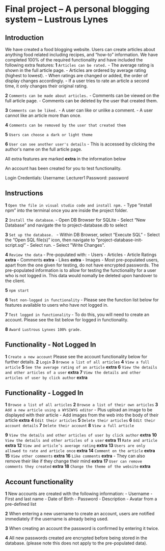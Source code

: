 Final project &ndash; A personal blogging system &ndash; Lustrous Lynes
==========

## Introduction

We have created a food blogging website. Users can create articles about anything food related including recipes, and “how-to” information. We have completed 100% of the required functionality and have included the following extra features:
**1** `Articles can be rated.` 
        - The average rating is shown in the full article page. 
        - Articles are ordered by average rating (highest to lowest).
        - When ratings are changed or added, the order of display changes accordingly.
        - If a user tries to rate an article  a second time, it only changes their original rating.

**2** `Comments can be made about articles.`
        - Comments can be viewed on the full article page.
        - Comments can be deleted by the user that created them.

**3**  `Comments can be liked.`
        - A user can like or unlike a comment.
        - A user cannot like an article more than once.

**4**   `Comments can be removed by the user that created them`

**5**  `Users can choose a dark or light theme`

**6**   `User can see another user's details`
        - This is accessed by clicking the author's name on the full article page. 

All extra features are marked **extra** in the information below

An account has been created for you to test functionality.

Login Credentials:
Username: Lecturer1
Password: password


## Instructions

**1** `Open the file in visual studio code and install npm.`
        - Type “install npm” into the terminal once you are inside the project folder.

**2** `Install the database`.
        - Open DB Browser for SQLite
        - Select “New Database” and navigate the to project-database.db to select

**3** `Set up the database. `
        - Within DB Browser, select “Execute SQL”
        - Select the “Open SQL file(s)” icon, then navigate to “project-database-init-script.sql”
        - Select run.
        - Select "Write Changes".

**4** `Review the data`
        - Pre-populated with:
            - Users
            - Articles
            - Article Ratings **extra**
            - Comments **extra**
            - Likes **extra**
            - Images
        - Most pre-populated users, apart from the one given for testing, do not have encrypted passwords. The pre-populated information is to allow for testing the functionality for a user who is not logged in. This data would nomally be deleted upon handover to the client.

**5**  `npm start`

**6** `Test non-logged in functionality`
        - Please see the function list below for features available to users who have not logged in.

**7** `Test logged in functionality`
        - To do this, you will need to create an account. Please see the list below for logged in functionality.

**8** `Award Lustrous Lynxes 100% grade.`


## Functionality - Not Logged In

**1** `Create a new account` Please see the account functionality below for further details.
**2** `Login`
**3** `Browse a list of all articles`
**4** `View a full article`
**5** `See the average rating of an article` **extra**
**6** `View the details and other articles of a user` **extra**
**7** `View the details and other articles of user by click author` **extra**

## Functionality - Logged In

**1** `Browse a list of all articles`
**2** `Browse a list of their own articles`
**3** `Add a new article using a WYSIWYG editor`
        - Plus upload an image to be displayed with their article
        - Add images from the web into the body of their article **extra**
**4** `Edit their articles`
**5** `Delete their articles`
**6** `Edit their account details`
**7** `Delete their account`
**8** `View a full article`

**9**  `View the details and other articles of user by click author` **extra**
**10** `View the details and other articles of a user` **extra**
**11** `Rate and article` **extra**
**12** `View and article’s average rating` **extra**
**13** `Users are only allowed to rate and article once` **extra**
**14** `Comment on the article` **extra**
**15** `View other comments` **extra**
**16** `Like comments` **extra**
        - They can also remove their like if they change their mind **extra**
**17**  `User can remove comments they created` **extra**
**18** `Change the theme of the website` **extra**

## Account functionality

**1** New accounts are created with the following information:
    - Username
    - First and last name
    - Date of Birth
    - Password
    - Description
    - Avatar from a pre-defined list

**2** When entering a new username to create an account, users are notified immediately if the username is already being used.

**3** When creating an account the password is confirmed by entering it twice.

**4** All new passwords created are encrypted before being stored in the database. (please note this does not apply to the pre-populated data).

